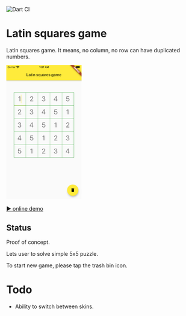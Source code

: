 ![Dart CI](https://github.com/bobagold/latin_squares_game/workflows/Dart%20CI/badge.svg)

# Latin squares game

Latin squares game.
It means, no column, no row can have duplicated numbers.

[<img src="assets/Screenshot1.png" width="200" />](example)

[▶️ online demo](https://dartpad.dev/71b93e18f9d72479d85cd07ce8f99e48)

## Status

Proof of concept.

Lets user to solve simple 5x5 puzzle.

To start new game, please tap the trash bin icon.

# Todo

* Ability to switch between skins.
